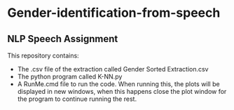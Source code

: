 # Gender-identification-from-speech
## NLP Speech Assignment


This repository contains:
* The .csv file of the extraction called Gender Sorted Extraction.csv
* The python program called K-NN.py
* A RunMe.cmd file to run the code. When running this, the plots will be displayed in new windows, when this happens close 
 the plot window for the program to continue running the rest.
